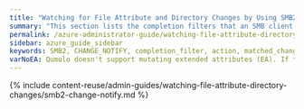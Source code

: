 ```yaml
---
title: "Watching for File Attribute and Directory Changes by Using SMB2 CHANGE_NOTIFY"
summary: "This section lists the completion filters that an SMB client can request and the corresponding actions that Qumulo Core returns for a matched change."
permalink: /azure-administrator-guide/watching-file-attribute-directory-changes/smb2-change-notify.html
sidebar: azure_guide_sidebar
keywords: SMB2, CHANGE_NOTIFY, completion_filter, action, matched_change
varNoEA: Qumulo doesn't support mutating extended attributes (EA). If the system requests only the <code>FILE_NOTIFY_CHANGE_EA</code> filter, no events propagate.
---
```


{% include content-reuse/admin-guides/watching-file-attribute-directory-changes/smb2-change-notify.md %}
